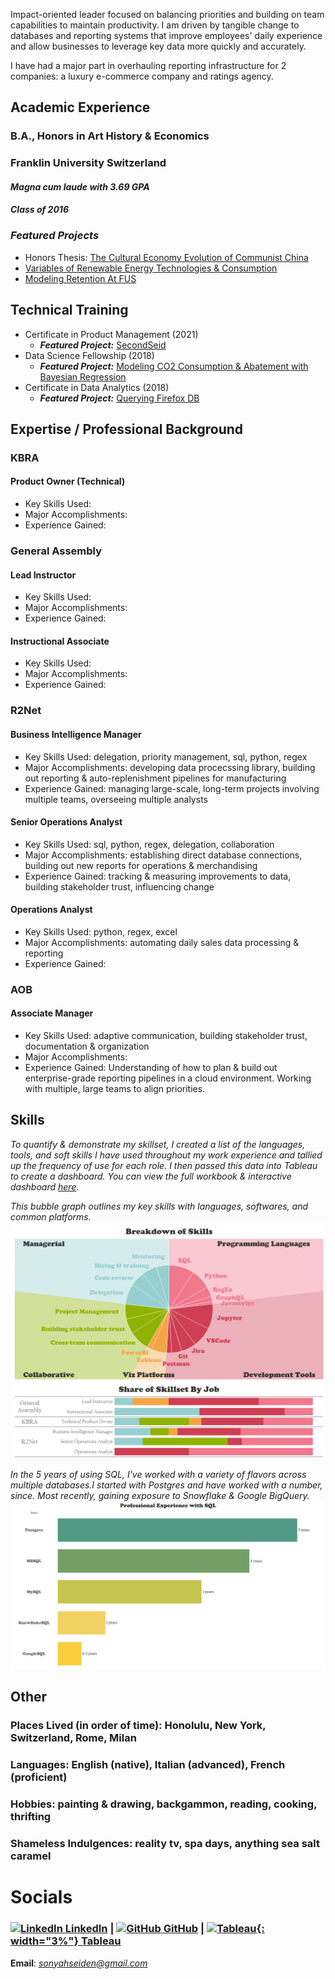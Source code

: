
Impact-oriented leader focused on balancing priorities and building on team capabilities to maintain productivity. I am driven by tangible change to databases and reporting systems that improve employees' daily experience and allow businesses to leverage key data more quickly and accurately.  
  
I have had a major part in overhauling reporting infrastructure for 2 companies: a luxury e-commerce company and ratings agency.

## **Academic Experience**
### B.A., Honors in Art History & Economics
### Franklin University Switzerland
#### *Magna cum laude with 3.69 GPA*
#### *Class of 2016*
### **_Featured Projects_**
- Honors Thesis: [The Cultural Economy Evolution of Communist China](https://www.dropbox.com/s/gsgqfrrfpdt7qh1/Senior%20Project.pdf?dl=0)
- [Variables of Renewable Energy Technologies & Consumption](https://drive.google.com/file/d/0Bzl5OOP0E_4ld2dhYmhoTzVnYUE/view?resourcekey=0-owW0jMXz2Rw2ryLsqcmWJg)
- [Modeling Retention At FUS](https://www.slideshare.net/SonyahSeiden/retention-at-fus-63031477)

## **Technical Training**
- Certificate in Product Management (2021)
  - **_Featured Project:_** [SecondSeid](https://docs.google.com/presentation/d/1QKnIY2CV-IryE60fJK4vqi5bh5KWzC5ZHBQ_wkm0OpU/edit?usp=sharing)
- Data Science Fellowship (2018)
  - **_Featured Project:_** [Modeling CO2 Consumption & Abatement with Bayesian Regression](https://github.com/sonyah-hawaii/Capstone)
- Certificate in Data Analytics (2018)
  - **_Featured Project:_** [Querying Firefox DB](https://github.com/sonyah-hawaii/SQL_Queries)


## **Expertise / Professional Background**
### KBRA
#### Product Owner (Technical)
- Key Skills Used:
- Major Accomplishments:
- Experience Gained:    
<u>                            </u>   

### General Assembly
#### Lead Instructor
- Key Skills Used:
- Major Accomplishments:
- Experience Gained:   
<u>                            </u>   

#### Instructional Associate
- Key Skills Used:
- Major Accomplishments:
- Experience Gained:   
<u>                            </u>   

### R2Net
#### Business Intelligence Manager
- Key Skills Used: delegation, priority management, sql, python, regex
- Major Accomplishments: developing data procecssing library, building out reporting & auto-replenishment pipelines for manufacturing
- Experience Gained: managing large-scale, long-term projects involving multiple teams, overseeing multiple analysts   
   
#### Senior Operations Analyst
- Key Skills Used: sql, python, regex, delegation, collaboration
- Major Accomplishments: establishing direct database connections, building out new reports for operations & merchandising
- Experience Gained: tracking & measuring improvements to data, building stakeholder trust, influencing change   
   
#### Operations Analyst
- Key Skills Used: python, regex, excel
- Major Accomplishments: automating daily sales data processing & reporting
- Experience Gained:  
<u>                            </u>   

### AOB
#### Associate Manager
- Key Skills Used: adaptive communication, building stakeholder trust, documentation & organization
- Major Accomplishments:
- Experience Gained: Understanding of how to plan & build out enterprise-grade reporting pipelines in a cloud environment. Working with multiple, large teams to align priorities.
   
## **Skills**
*To quantify & demonstrate my skillset, I created a list of the languages, tools, and soft skills I have used throughout my work experience and tallied up the frequency of use for each role. I then passed this data into Tableau to create a dashboard. You can view the full workbook & interactive dashboard [here](https://public.tableau.com/views/SkillsDashboard_17017951188280/Dashboard1?:language=en-US&publish=yes&:display_count=n&:origin=viz_share_link).*   
   
*This bubble graph outlines my key skills with languages, softwares, and common platforms.*
![Skills](/assets/skills_dash.png)   
   
*In the 5 years of using SQL, I've worked with a variety of flavors across multiple databases.I started with Postgres and have worked with a number, since. Most recently, gaining exposure to Snowflake & Google BigQuery.*
![SQL](/assets/sql.png)


## **Other**
### Places Lived (in order of time): Honolulu, New York, Switzerland, Rome, Milan
### Languages: English (native), Italian (advanced), French (proficient)
### Hobbies: painting & drawing, backgammon, reading, cooking, thrifting
### Shameless Indulgences: reality tv, spa days, anything sea salt caramel

# **Socials**
### [![LinkedIn](https://i.stack.imgur.com/gVE0j.png) LinkedIn](https://www.linkedin.com/in/sonyahseiden/) | [![GitHub](https://i.stack.imgur.com/tskMh.png) GitHub](https://github.com/sonyah-hawaii) | [![Tableau](https://logowik.com/content/uploads/images/tableau-software.jpg){: width="3%"} Tableau](https://public.tableau.com/app/profile/sonyah/vizzes)

**Email**: *sonyahseiden@gmail.com*